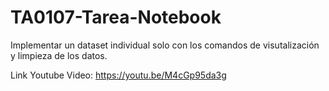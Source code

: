 # TA0107-Tarea-Notebook
Implementar un dataset individual solo con los comandos de visutalización y limpieza de los datos.

Link Youtube Video: https://youtu.be/M4cGp95da3g
